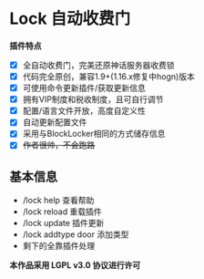 # Lock 自动收费门

**插件特点**

- [x] 全自动收费门，完美还原神话服务器收费锁
- [x] 代码完全原创，兼容1.9+(1.16.x修复中hogn)版本
- [x] 可使用命令更新插件/获取更新信息
- [x] 拥有VIP制度和税收制度，且可自行调节
- [x] 配置/语言文件开放，高度自定义性
- [x] 自动更新配置文件
- [x] 采用与BlockLocker相同的方式储存信息
- [x] ~~作者很帅，不会跑路~~

## 基本信息
* /lock help 查看帮助
* /lock reload 重载插件
* /lock update 插件更新
* /lock addtype door 添加类型
* 剩下的全靠插件处理

 



**本作品采用 LGPL v3.0 协议进行许可**

